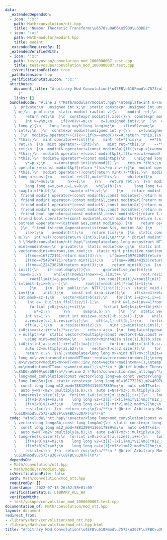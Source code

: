 ```yaml
---
data:
  _extendedDependsOn:
  - icon: ':x:'
    path: Math/convolution/ntt.hpp
    title: "Number Theoretic Transform(\u6570\u8AD6\u5909\u63DB)"
  - icon: ':x:'
    path: Math/modular/modint.hpp
    title: modint
  _extendedRequiredBy: []
  _extendedVerifiedWith:
  - icon: ':x:'
    path: test/yosupo/convolution_mod_1000000007.test.cpp
    title: test/yosupo/convolution_mod_1000000007.test.cpp
  _isVerificationFailed: true
  _pathExtension: hpp
  _verificationStatusIcon: ':x:'
  attributes:
    document_title: "Arbitrary Mod Convolution(\u4EFB\u610Fmod\u7573\u307F\u8FBC\u307F\
      )"
    links: []
  bundledCode: "#line 2 \"Math/modular/modint.hpp\"\ntemplate<int m>\nstruct modint{\n\
    \  private:\n  unsigned int x;\n  static constexpr unsigned int umod(){return\
    \ m;}\n  public:\n  static modint raw(int v){\n    modint ret;\n    ret.x=v;\n\
    \    return ret;\n  }\n  constexpr modint():x(0){}\n  constexpr modint(int y){\n\
    \    int v=y%m;\n    if(v<0)v+=m;\n    x=(unsigned int)v;\n  }\n  constexpr modint(long\
    \ long y){\n    long long v=y%(long long)m;\n    if(v<0)v+=m;\n    x=(unsigned\
    \ int)v;\n  }\n  constexpr modint(unsigned int y){\n    x=(unsigned int)(y%umod());\n\
    \  }\n  modint& operator++(){x++;if(x==umod())x=0;return *this;}\n  modint& operator--(){if(x==0)x=umod();x--;return\
    \ *this;}\n  mint operator++(int){\n    mint ret=*this;\n    ++*this;\n    return\
    \ ret;\n  }\n  mint operator--(int){\n    mint ret=*this;\n    --*this;\n    return\
    \ ret;\n  }\n  modint& operator+=(const modint&p){if((x+=p.x)>=umod())x-=umod();return\
    \ *this;}\n  modint& operator-=(const modint&p){if((x-=p.x)>=umod())x+=umod();return\
    \ *this;}\n  modint& operator*=(const modint&p){\n    unsigned long long y=x;\n\
    \    y*=p.x;\n    x=(unsigned int)(y%umod());\n    return *this;\n  }\n  modint&\
    \ operator/=(const modint&p){return *this*=p.inv();}\n  modint operator+()const{return\
    \ *this;}\n  modint operator-()const{return mint()-*this;}\n  modint pow(long\
    \ long n)const{\n    modint ret(1),mul=*this;\n    while(n){\n      if(n&1)ret*=mul;\n\
    \      mul*=mul;\n      n>>=1;\n    }\n    return ret;\n  }\n  modint inv()const{\n\
    \    long long a=x,b=m,u=1,v=0;\n    while(b){\n      long long t=a/b;\n     \
    \ swap(a-=t*b,b);\n      swap(u-=t*v,v);\n    }\n    return modint(u);\n  }\n\
    \  friend modint operator+(const modint&l,const modint&r){return modint(l)+=r;}\n\
    \  friend modint operator-(const modint&l,const modint&r){return modint(l)-=r;}\n\
    \  friend modint operator*(const modint&l,const modint&r){return modint(l)*=r;}\n\
    \  friend modint operator/(const modint&l,const modint&r){return modint(l)/=r;}\n\
    \  friend bool operator==(const modint&l,const modint&r){return l.x==r.x;}\n \
    \ friend bool operator!=(const modint&l,const modint&r){return l.x!=r.x;}\n  friend\
    \ ostream &operator<<(ostream &os,const modint&p) {\n    return os<<p.val();\n\
    \  }\n  friend istream &operator>>(istream &is, modint &a) {\n    long long t;\n\
    \    is>>t;\n    a=modint(t);\n    return (is);\n  }\n  static constexpr int get_mod(){return\
    \ m;}\n  int val()const{return (int)x;}\n};\n/**\n * @brief modint\n*/\n#line\
    \ 3 \"Math/convolution/ntt.hpp\"\ntemplate<long long m>\nstruct NTT{\n  using\
    \ mint=modint<m>;\n  private:\n  static modint<m> g;\n  static int limit;\n  static\
    \ vector<modint<m>>root,inv_root;\n  static mint primitive_root(const long long&mo){\n\
    \    if(mo==167772161)return mint(3);\n    if(mo==469762049)return mint(3);\n\
    \    if(mo==754974721)return mint(11);\n    if(mo==998244353)return mint(3);\n\
    \    if(mo==1224736769)return mint(3);\n    return mint(0);\n  }\n  static void\
    \ init(){\n    if(root.empty()){\n      g=primitive_root(m);\n      long long\
    \ now=m-1;\n      while(!(now&1))now>>=1,limit++;\n      root.resize(limit+1,1),inv_root.resize(limit+1,1);\n\
    \      root[limit]=g.pow(now);\n      inv_root[limit]/=root[limit];\n      for(int\
    \ i=limit-1;i>=0;i--){\n        root[i]=root[i+1]*root[i+1];\n        inv_root[i]=inv_root[i+1]*inv_root[i+1];\n\
    \      }\n    }\n  }\n  public:\n  NTT(){init();};\n  static void dft(vector<mint>&a,int\
    \ inv){\n    init();\n    const int sz=a.size();\n    if(sz==1)return;\n    const\
    \ int mask=sz-1;\n    vector<mint>b(sz);\n    for(int i=sz>>1;i>=1;i>>=1){\n \
    \     int e=__builtin_ffsll(sz/i)-1;\n      mint w=1,z=(inv==1?root[e]:inv_root[e]);\n\
    \      for(int j=0;j<sz;j+=i){\n        for(int k=0;k<i;k++)b[j+k]=a[((j<<1)&mask)+k]+w*a[(((j<<1)+i)&mask)+k];\n\
    \        w*=z;\n      }\n      swap(a,b);\n    }\n  }\n  static vector<mint>multiply(vector<mint>a,vector<mint>b){\n\
    \    int sz=1;\n    const int mxsiz=a.size()+b.size()-1;\n    while(sz<mxsiz)sz<<=1;\n\
    \    a.resize(sz),b.resize(sz);\n    dft(a,1),dft(b,1);\n    for(int i=0;i<sz;i++)a[i]*=b[i];\n\
    \    dft(a,-1);\n    a.resize(mxsiz);\n    mint iz=mint(sz).inv();\n    for(int\
    \ i=0;i<mxsiz;i++)a[i]*=iz;\n    return a;\n  }\n  template<typename T,std::enable_if_t<is_integral<T>::value>*\
    \ = nullptr>\n  static vector<T>multiply(const vector<T>&a,const vector<T>&b){\n\
    \    using mint=modint<m>;\n    vector<mint>a2(a.size()),b2(b.size());\n    for(int\
    \ i=0;i<(int)a.size();i++)a2[i]=a[i];\n    for(int i=0;i<(int)b.size();i++)b2[i]=b[i];\n\
    \    auto c2=multiply(a2,b2);\n    vector<T>c(c2.size());\n    for(int i=0;i<(int)c.size();i++)c[i]=c2[i].val();\n\
    \    return c;\n  }\n};\ntemplate<long long m>\nint NTT<m>::limit=0;\ntemplate<long\
    \ long m>\nvector<modint<m>>NTT<m>::root=vector<modint<m>>();\ntemplate<long long\
    \ m>\nvector<modint<m>>NTT<m>::inv_root=vector<modint<m>>();\ntemplate<long long\
    \ m>\nmodint<m>NTT<m>::g=modint<m>();\n/**\n * @brief Number Theoretic Transform(\u6570\
    \u8AD6\u5909\u63DB)\n*/\n#line 2 \"Math/convolution/mod_ntt.hpp\"\nvector<long\
    \ long>mod_convolution(const vector<long long>&a,const vector<long long>&b,const\
    \ long long&m){\n  static constexpr long long m1=167772161,m2=469762049,m3=1224736769,m1_inv_m2=104391568,m12_inv_m3=721017874;\n\
    \  const long long m12_mod=78812994116517889%m;\n  auto x=NTT<m1>::multiply(a,b);\n\
    \  auto y=NTT<m2>::multiply(a,b);\n  auto z=NTT<m3>::multiply(a,b);\n  vector<long\
    \ long>res(x.size());\n  for(int i=0;i<(int)x.size();i++){\n    long long v1=(y[i]-x[i])*m1_inv_m2%m2;\n\
    \    if(v1<0)v1+=m2;\n    long long v2=(z[i]-(x[i]+m1*v1)%m3)*m12_inv_m3%m3;\n\
    \    if(v2<0)v2+=m3;\n    long long c=(x[i]+m1*v1+m12_mod*v2)%m;\n    if(c<0)c+=m;\n\
    \    res[i]=c;\n  }\n  return res;\n}\n/**\n * @brief Arbitrary Mod Convolution(\u4EFB\
    \u610Fmod\u7573\u307F\u8FBC\u307F)\n*/\n"
  code: "#include\"ntt.hpp\"\nvector<long long>mod_convolution(const vector<long long>&a,const\
    \ vector<long long>&b,const long long&m){\n  static constexpr long long m1=167772161,m2=469762049,m3=1224736769,m1_inv_m2=104391568,m12_inv_m3=721017874;\n\
    \  const long long m12_mod=78812994116517889%m;\n  auto x=NTT<m1>::multiply(a,b);\n\
    \  auto y=NTT<m2>::multiply(a,b);\n  auto z=NTT<m3>::multiply(a,b);\n  vector<long\
    \ long>res(x.size());\n  for(int i=0;i<(int)x.size();i++){\n    long long v1=(y[i]-x[i])*m1_inv_m2%m2;\n\
    \    if(v1<0)v1+=m2;\n    long long v2=(z[i]-(x[i]+m1*v1)%m3)*m12_inv_m3%m3;\n\
    \    if(v2<0)v2+=m3;\n    long long c=(x[i]+m1*v1+m12_mod*v2)%m;\n    if(c<0)c+=m;\n\
    \    res[i]=c;\n  }\n  return res;\n}\n/**\n * @brief Arbitrary Mod Convolution(\u4EFB\
    \u610Fmod\u7573\u307F\u8FBC\u307F)\n*/"
  dependsOn:
  - Math/convolution/ntt.hpp
  - Math/modular/modint.hpp
  isVerificationFile: false
  path: Math/convolution/mod_ntt.hpp
  requiredBy: []
  timestamp: '2022-07-18 20:52:58+01:00'
  verificationStatus: LIBRARY_ALL_WA
  verifiedWith:
  - test/yosupo/convolution_mod_1000000007.test.cpp
documentation_of: Math/convolution/mod_ntt.hpp
layout: document
redirect_from:
- /library/Math/convolution/mod_ntt.hpp
- /library/Math/convolution/mod_ntt.hpp.html
title: "Arbitrary Mod Convolution(\u4EFB\u610Fmod\u7573\u307F\u8FBC\u307F)"
---
```

